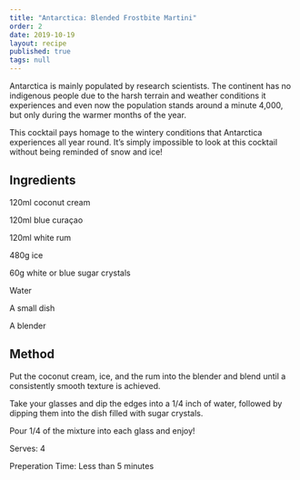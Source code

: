 ```yaml
---
title: "Antarctica: Blended Frostbite Martini"
order: 2
date: 2019-10-19
layout: recipe
published: true
tags: null
---
```

Antarctica is mainly populated by research scientists. The continent has no indigenous people due to the harsh terrain and weather conditions it experiences and even now the population stands around a minute 4,000, but only during the warmer months of the year. 

This cocktail pays homage to the wintery conditions that Antarctica experiences all year round. It’s simply impossible to look at this cocktail without being reminded of snow and ice!

## Ingredients

120ml coconut cream

120ml blue curaçao

120ml white rum

480g ice

60g white or blue sugar crystals

Water

A small dish

A blender

## Method

Put the coconut cream, ice, and the rum into the blender and blend until a consistently smooth texture is achieved.

Take your glasses and dip the edges into a 1/4 inch of water, followed by dipping them into the dish filled with sugar crystals. 

Pour 1/4 of the mixture into each glass and enjoy!

Serves: 4

Preperation Time: Less than 5 minutes